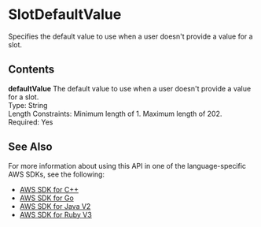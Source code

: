 # SlotDefaultValue<a name="API_SlotDefaultValue"></a>

Specifies the default value to use when a user doesn't provide a value for a slot\.

## Contents<a name="API_SlotDefaultValue_Contents"></a>

 **defaultValue**   <a name="lexv2-Type-SlotDefaultValue-defaultValue"></a>
The default value to use when a user doesn't provide a value for a slot\.  
Type: String  
Length Constraints: Minimum length of 1\. Maximum length of 202\.  
Required: Yes

## See Also<a name="API_SlotDefaultValue_SeeAlso"></a>

For more information about using this API in one of the language\-specific AWS SDKs, see the following:
+  [ AWS SDK for C\+\+](https://docs.aws.amazon.com/goto/SdkForCpp/models.lex.v2-2020-08-07/SlotDefaultValue) 
+  [ AWS SDK for Go](https://docs.aws.amazon.com/goto/SdkForGoV1/models.lex.v2-2020-08-07/SlotDefaultValue) 
+  [ AWS SDK for Java V2](https://docs.aws.amazon.com/goto/SdkForJavaV2/models.lex.v2-2020-08-07/SlotDefaultValue) 
+  [ AWS SDK for Ruby V3](https://docs.aws.amazon.com/goto/SdkForRubyV3/models.lex.v2-2020-08-07/SlotDefaultValue) 